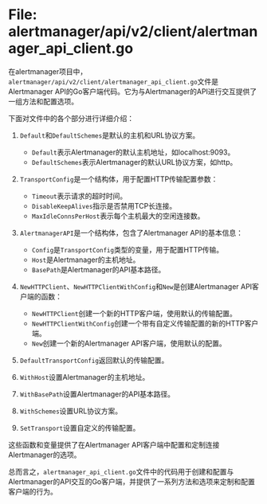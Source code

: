 # File: alertmanager/api/v2/client/alertmanager_api_client.go

在alertmanager项目中，`alertmanager/api/v2/client/alertmanager_api_client.go`文件是Alertmanager API的Go客户端代码。它为与Alertmanager的API进行交互提供了一组方法和配置选项。

下面对文件中的各个部分进行详细介绍：

1. `Default`和`DefaultSchemes`是默认的主机和URL协议方案。
   - `Default`表示Alertmanager的默认主机地址，如localhost:9093。
   - `DefaultSchemes`表示Alertmanager的默认URL协议方案，如http。

2. `TransportConfig`是一个结构体，用于配置HTTP传输配置参数：
   - `Timeout`表示请求的超时时间。
   - `DisableKeepAlives`指示是否禁用TCP长连接。
   - `MaxIdleConnsPerHost`表示每个主机最大的空闲连接数。

3. `AlertmanagerAPI`是一个结构体，包含了Alertmanager API的基本信息：
   - `Config`是`TransportConfig`类型的变量，用于配置HTTP传输。
   - `Host`是Alertmanager的主机地址。
   - `BasePath`是Alertmanager的API基本路径。

4. `NewHTTPClient`、`NewHTTPClientWithConfig`和`New`是创建Alertmanager API客户端的函数：
   - `NewHTTPClient`创建一个新的HTTP客户端，使用默认的传输配置。
   - `NewHTTPClientWithConfig`创建一个带有自定义传输配置的新的HTTP客户端。
   - `New`创建一个新的Alertmanager API客户端，使用默认的配置。

5. `DefaultTransportConfig`返回默认的传输配置。
6. `WithHost`设置Alertmanager的主机地址。
7. `WithBasePath`设置Alertmanager的API基本路径。
8. `WithSchemes`设置URL协议方案。
9. `SetTransport`设置自定义的传输配置。

这些函数和变量提供了在Alertmanager API客户端中配置和定制连接Alertmanager的选项。

总而言之，`alertmanager_api_client.go`文件中的代码用于创建和配置与Alertmanager的API交互的Go客户端，并提供了一系列方法和选项来定制和配置客户端的行为。

